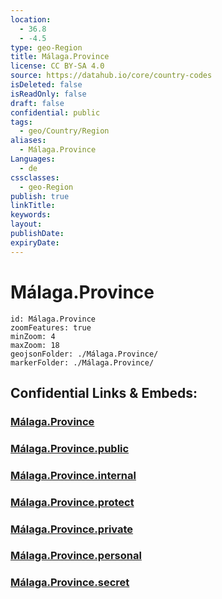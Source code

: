 ```yaml
---
location:
  - 36.8
  - -4.5
type: geo-Region
title: Málaga.Province
license: CC BY-SA 4.0
source: https://datahub.io/core/country-codes
isDeleted: false
isReadOnly: false
draft: false
confidential: public
tags:
  - geo/Country/Region
aliases:
  - Málaga.Province
Languages:
  - de
cssclasses:
  - geo-Region
publish: true
linkTitle:
keywords:
layout:
publishDate:
expiryDate:
---
```


# Málaga.Province

```leaflet
id: Málaga.Province
zoomFeatures: true 
minZoom: 4 
maxZoom: 18
geojsonFolder: ./Málaga.Province/
markerFolder: ./Málaga.Province/
```


## Confidential Links & Embeds: 

### [Málaga.Province](/_Standards/Earth/Continent/Europe/Europe~South/Spain/Provinces~Spain/Andalusia/Málaga.Province.md) 

### [Málaga.Province.public](/_public/Earth/Continent/Europe/Europe~South/Spain/Provinces~Spain/Andalusia/Málaga.Province.public.md) 

### [Málaga.Province.internal](/_internal/Earth/Continent/Europe/Europe~South/Spain/Provinces~Spain/Andalusia/Málaga.Province.internal.md) 

### [Málaga.Province.protect](/_protect/Earth/Continent/Europe/Europe~South/Spain/Provinces~Spain/Andalusia/Málaga.Province.protect.md) 

### [Málaga.Province.private](/_private/Earth/Continent/Europe/Europe~South/Spain/Provinces~Spain/Andalusia/Málaga.Province.private.md) 

### [Málaga.Province.personal](/_personal/Earth/Continent/Europe/Europe~South/Spain/Provinces~Spain/Andalusia/Málaga.Province.personal.md) 

### [Málaga.Province.secret](/_secret/Earth/Continent/Europe/Europe~South/Spain/Provinces~Spain/Andalusia/Málaga.Province.secret.md)

